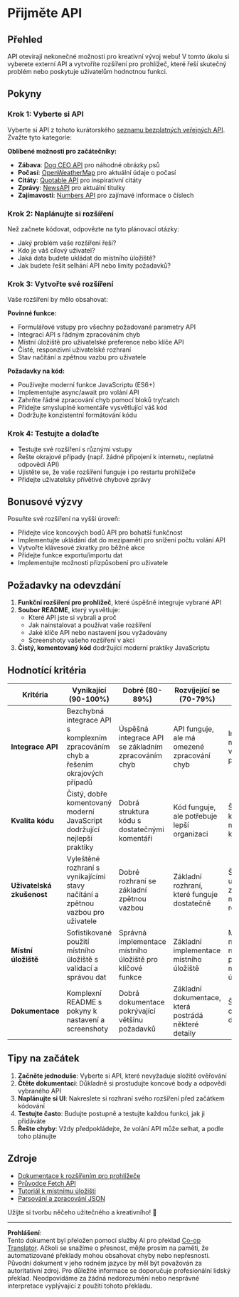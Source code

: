 <!--
CO_OP_TRANSLATOR_METADATA:
{
  "original_hash": "25b8d28b8531352d4eb67291fd7824c4",
  "translation_date": "2025-10-24T21:13:59+00:00",
  "source_file": "5-browser-extension/2-forms-browsers-local-storage/assignment.md",
  "language_code": "cs"
}
-->
# Přijměte API

## Přehled

API otevírají nekonečné možnosti pro kreativní vývoj webu! V tomto úkolu si vyberete externí API a vytvoříte rozšíření pro prohlížeč, které řeší skutečný problém nebo poskytuje uživatelům hodnotnou funkci.

## Pokyny

### Krok 1: Vyberte si API
Vyberte si API z tohoto kurátorského [seznamu bezplatných veřejných API](https://github.com/public-apis/public-apis). Zvažte tyto kategorie:

**Oblíbené možnosti pro začátečníky:**
- **Zábava**: [Dog CEO API](https://dog.ceo/dog-api/) pro náhodné obrázky psů
- **Počasí**: [OpenWeatherMap](https://openweathermap.org/api) pro aktuální údaje o počasí
- **Citáty**: [Quotable API](https://quotable.io/) pro inspirativní citáty
- **Zprávy**: [NewsAPI](https://newsapi.org/) pro aktuální titulky
- **Zajímavosti**: [Numbers API](http://numbersapi.com/) pro zajímavé informace o číslech

### Krok 2: Naplánujte si rozšíření
Než začnete kódovat, odpovězte na tyto plánovací otázky:
- Jaký problém vaše rozšíření řeší?
- Kdo je váš cílový uživatel?
- Jaká data budete ukládat do místního úložiště?
- Jak budete řešit selhání API nebo limity požadavků?

### Krok 3: Vytvořte své rozšíření
Vaše rozšíření by mělo obsahovat:

**Povinné funkce:**
- Formulářové vstupy pro všechny požadované parametry API
- Integraci API s řádným zpracováním chyb
- Místní úložiště pro uživatelské preference nebo klíče API
- Čisté, responzivní uživatelské rozhraní
- Stav načítání a zpětnou vazbu pro uživatele

**Požadavky na kód:**
- Používejte moderní funkce JavaScriptu (ES6+)
- Implementujte async/await pro volání API
- Zahrňte řádné zpracování chyb pomocí bloků try/catch
- Přidejte smysluplné komentáře vysvětlující váš kód
- Dodržujte konzistentní formátování kódu

### Krok 4: Testujte a dolaďte
- Testujte své rozšíření s různými vstupy
- Řešte okrajové případy (např. žádné připojení k internetu, neplatné odpovědi API)
- Ujistěte se, že vaše rozšíření funguje i po restartu prohlížeče
- Přidejte uživatelsky přívětivé chybové zprávy

## Bonusové výzvy

Posuňte své rozšíření na vyšší úroveň:
- Přidejte více koncových bodů API pro bohatší funkčnost
- Implementujte ukládání dat do mezipaměti pro snížení počtu volání API
- Vytvořte klávesové zkratky pro běžné akce
- Přidejte funkce exportu/importu dat
- Implementujte možnosti přizpůsobení pro uživatele

## Požadavky na odevzdání

1. **Funkční rozšíření pro prohlížeč**, které úspěšně integruje vybrané API
2. **Soubor README**, který vysvětluje:
   - Které API jste si vybrali a proč
   - Jak nainstalovat a používat vaše rozšíření
   - Jaké klíče API nebo nastavení jsou vyžadovány
   - Screenshoty vašeho rozšíření v akci
3. **Čistý, komentovaný kód** dodržující moderní praktiky JavaScriptu

## Hodnotící kritéria

| Kritéria | Vynikající (90-100%) | Dobré (80-89%) | Rozvíjející se (70-79%) | Začínající (60-69%) |
|----------|----------------------|----------------|-------------------------|---------------------|
| **Integrace API** | Bezchybná integrace API s komplexním zpracováním chyb a řešením okrajových případů | Úspěšná integrace API se základním zpracováním chyb | API funguje, ale má omezené zpracování chyb | Integrace API má významné problémy |
| **Kvalita kódu** | Čistý, dobře komentovaný moderní JavaScript dodržující nejlepší praktiky | Dobrá struktura kódu s dostatečnými komentáři | Kód funguje, ale potřebuje lepší organizaci | Špatná kvalita kódu s minimem komentářů |
| **Uživatelská zkušenost** | Vyleštěné rozhraní s vynikajícími stavy načítání a zpětnou vazbou pro uživatele | Dobré rozhraní se základní zpětnou vazbou | Základní rozhraní, které funguje dostatečně | Špatná uživatelská zkušenost s matoucím rozhraním |
| **Místní úložiště** | Sofistikované použití místního úložiště s validací a správou dat | Správná implementace místního úložiště pro klíčové funkce | Základní implementace místního úložiště | Minimální nebo nesprávné použití místního úložiště |
| **Dokumentace** | Komplexní README s pokyny k nastavení a screenshoty | Dobrá dokumentace pokrývající většinu požadavků | Základní dokumentace, která postrádá některé detaily | Špatná nebo chybějící dokumentace |

## Tipy na začátek

1. **Začněte jednoduše**: Vyberte si API, které nevyžaduje složité ověřování
2. **Čtěte dokumentaci**: Důkladně si prostudujte koncové body a odpovědi vybraného API
3. **Naplánujte si UI**: Nakreslete si rozhraní svého rozšíření před začátkem kódování
4. **Testujte často**: Budujte postupně a testujte každou funkci, jak ji přidáváte
5. **Řešte chyby**: Vždy předpokládejte, že volání API může selhat, a podle toho plánujte

## Zdroje

- [Dokumentace k rozšířením pro prohlížeče](https://developer.mozilla.org/docs/Mozilla/Add-ons/WebExtensions)
- [Průvodce Fetch API](https://developer.mozilla.org/docs/Web/API/Fetch_API/Using_Fetch)
- [Tutoriál k místnímu úložišti](https://developer.mozilla.org/docs/Web/API/Window/localStorage)
- [Parsování a zpracování JSON](https://developer.mozilla.org/docs/Web/JavaScript/Reference/Global_Objects/JSON)

Užijte si tvorbu něčeho užitečného a kreativního! 🚀

---

**Prohlášení**:  
Tento dokument byl přeložen pomocí služby AI pro překlad [Co-op Translator](https://github.com/Azure/co-op-translator). Ačkoli se snažíme o přesnost, mějte prosím na paměti, že automatizované překlady mohou obsahovat chyby nebo nepřesnosti. Původní dokument v jeho rodném jazyce by měl být považován za autoritativní zdroj. Pro důležité informace se doporučuje profesionální lidský překlad. Neodpovídáme za žádná nedorozumění nebo nesprávné interpretace vyplývající z použití tohoto překladu.